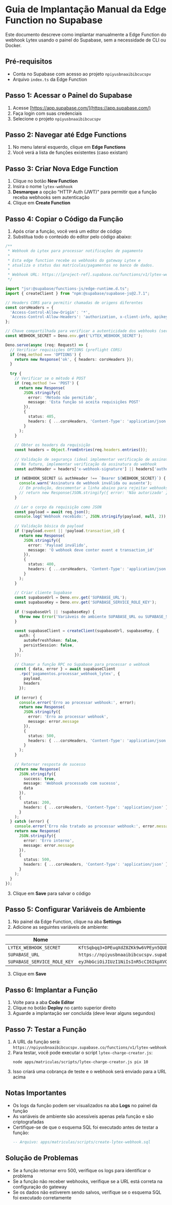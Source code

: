 <!-- cSpell:disable -->
# Guia de Implantação Manual da Edge Function no Supabase

Este documento descreve como implantar manualmente a Edge Function do webhook Lytex usando o painel do Supabase, sem a necessidade de CLI ou Docker.

## Pré-requisitos

- Conta no Supabase com acesso ao projeto `npiyusbnaaibibcucspv`
- Arquivo `index.ts` da Edge Function

## Passo 1: Acessar o Painel do Supabase

1. Acesse [https://app.supabase.com/](https://app.supabase.com/)
2. Faça login com suas credenciais
3. Selecione o projeto `npiyusbnaaibibcucspv`

## Passo 2: Navegar até Edge Functions

1. No menu lateral esquerdo, clique em **Edge Functions**
2. Você verá a lista de funções existentes (caso existam)

## Passo 3: Criar Nova Edge Function

1. Clique no botão **New Function**
2. Insira o nome `lytex-webhook`
3. **Desmarque** a opção "HTTP Auth (JWT)" para permitir que a função receba webhooks sem autenticação
4. Clique em **Create Function**

## Passo 4: Copiar o Código da Função

1. Após criar a função, você verá um editor de código
2. Substitua todo o conteúdo do editor pelo código abaixo:

```typescript
/**
 * Webhook do Lytex para processar notificações de pagamento
 * 
 * Esta edge function recebe os webhooks do gateway Lytex e
 * atualiza o status das matrículas/pagamentos no banco de dados.
 * 
 * Webhook URL: https://[project-ref].supabase.co/functions/v1/lytex-webhook
 */

import "jsr:@supabase/functions-js/edge-runtime.d.ts";
import { createClient } from "npm:@supabase/supabase-js@2.7.1";

// Headers CORS para permitir chamadas de origens diferentes
const corsHeaders = {
  'Access-Control-Allow-Origin': '*',
  'Access-Control-Allow-Headers': 'authorization, x-client-info, apikey, content-type',
};

// Chave compartilhada para verificar a autenticidade dos webhooks (seria ideal armazenar em variáveis de ambiente)
const WEBHOOK_SECRET = Deno.env.get('LYTEX_WEBHOOK_SECRET');

Deno.serve(async (req: Request) => {
  // Verificar requisições OPTIONS (preflight CORS)
  if (req.method === 'OPTIONS') {
    return new Response('ok', { headers: corsHeaders });
  }
  
  try {
    // Verificar se o método é POST
    if (req.method !== 'POST') {
      return new Response(
        JSON.stringify({ 
          error: 'Método não permitido',
          message: 'Esta função só aceita requisições POST' 
        }), 
        {
          status: 405,
          headers: { ...corsHeaders, 'Content-Type': 'application/json' },
        }
      );
    }
    
    // Obter os headers da requisição
    const headers = Object.fromEntries(req.headers.entries());
    
    // Validação de segurança (ideal implementar verificação de assinatura HMAC)
    // No futuro, implementar verificação da assinatura do webhook
    const authHeader = headers['x-webhook-signature'] || headers['authorization'];
    
    if (WEBHOOK_SECRET && authHeader !== `Bearer ${WEBHOOK_SECRET}`) {
      console.warn('Assinatura de webhook inválida ou ausente');
      // Em produção, descomentar a linha abaixo para rejeitar webhooks sem autenticação válida
      // return new Response(JSON.stringify({ error: 'Não autorizado' }), { status: 401, headers: corsHeaders });
    }
    
    // Ler o corpo da requisição como JSON
    const payload = await req.json();
    console.log('Webhook recebido:', JSON.stringify(payload, null, 2));
    
    // Validação básica do payload
    if (!payload.event || !payload.transaction_id) {
      return new Response(
        JSON.stringify({ 
          error: 'Payload inválido',
          message: 'O webhook deve conter event e transaction_id' 
        }), 
        {
          status: 400,
          headers: { ...corsHeaders, 'Content-Type': 'application/json' },
        }
      );
    }
    
    // Criar cliente Supabase
    const supabaseUrl = Deno.env.get('SUPABASE_URL');
    const supabaseKey = Deno.env.get('SUPABASE_SERVICE_ROLE_KEY');
    
    if (!supabaseUrl || !supabaseKey) {
      throw new Error('Variáveis de ambiente SUPABASE_URL ou SUPABASE_SERVICE_ROLE_KEY não definidas');
    }
    
    const supabaseClient = createClient(supabaseUrl, supabaseKey, {
      auth: {
        autoRefreshToken: false,
        persistSession: false,
      },
    });
    
    // Chamar a função RPC no Supabase para processar o webhook
    const { data, error } = await supabaseClient
      .rpc('pagamentos.processar_webhook_lytex', {
        payload,
        headers
      });
    
    if (error) {
      console.error('Erro ao processar webhook:', error);
      return new Response(
        JSON.stringify({ 
          error: 'Erro ao processar webhook',
          message: error.message 
        }), 
        {
          status: 500,
          headers: { ...corsHeaders, 'Content-Type': 'application/json' },
        }
      );
    }
    
    // Retornar resposta de sucesso
    return new Response(
      JSON.stringify({
        success: true,
        message: 'Webhook processado com sucesso',
        data
      }), 
      {
        status: 200,
        headers: { ...corsHeaders, 'Content-Type': 'application/json' },
      }
    );
  } catch (error) {
    console.error('Erro não tratado ao processar webhook:', error.message);
    return new Response(
      JSON.stringify({ 
        error: 'Erro interno',
        message: error.message 
      }), 
      {
        status: 500,
        headers: { ...corsHeaders, 'Content-Type': 'application/json' },
      }
    );
  }
});
```

3. Clique em **Save** para salvar o código

## Passo 5: Configurar Variáveis de Ambiente

1. No painel da Edge Function, clique na aba **Settings**
2. Adicione as seguintes variáveis de ambiente:

| Nome | Valor |
|------|-------|
| `LYTEX_WEBHOOK_SECRET` | `KftSqbqq3+DPEuqXdZ8ZKk9w6VPEyn5QUEGZ1qKIR5l1vtwUyc5ALHkoqFiA/Wfqp8Ctd9bnzOM5+d4+Lm6uNQ==` |
| `SUPABASE_URL` | `https://npiyusbnaaibibcucspv.supabase.co` |
| `SUPABASE_SERVICE_ROLE_KEY` | `eyJhbGciOiJIUzI1NiIsInR5cCI6IkpXVCJ9.eyJpc3MiOiJzdXBhYmFzZSIsInJlZiI6Im5waXl1c2JuYWFpYmliY3Vjc3B2Iiwicm9sZSI6InNlcnZpY2Vfcm9sZSIsImlhdCI6MTc0MjgzMzUyOCwiZXhwIjoyMDU4NDA5NTI4fQ.YZKmlk2SAS68hqxbWg0TiOkaSRY4MpTehcVxAac3AxA` |

3. Clique em **Save**

## Passo 6: Implantar a Função

1. Volte para a aba **Code Editor**
2. Clique no botão **Deploy** no canto superior direito
3. Aguarde a implantação ser concluída (deve levar alguns segundos)

## Passo 7: Testar a Função

1. A URL da função será: `https://npiyusbnaaibibcucspv.supabase.co/functions/v1/lytex-webhook`
2. Para testar, você pode executar o script `lytex-charge-creator.js`:
   ```
   node apps/matriculas/scripts/lytex-charge-creator.js pix 10
   ```
3. Isso criará uma cobrança de teste e o webhook será enviado para a URL acima

## Notas Importantes

- Os logs da função podem ser visualizados na aba **Logs** no painel da função
- As variáveis de ambiente são acessíveis apenas pela função e são criptografadas
- Certifique-se de que o esquema SQL foi executado antes de testar a função:
  ```sql
  -- Arquivo: apps/matriculas/scripts/create-lytex-webhook.sql
  ```

## Solução de Problemas

- Se a função retornar erro 500, verifique os logs para identificar o problema
- Se a função não receber webhooks, verifique se a URL está correta na configuração do gateway
- Se os dados não estiverem sendo salvos, verifique se o esquema SQL foi executado corretamente 
